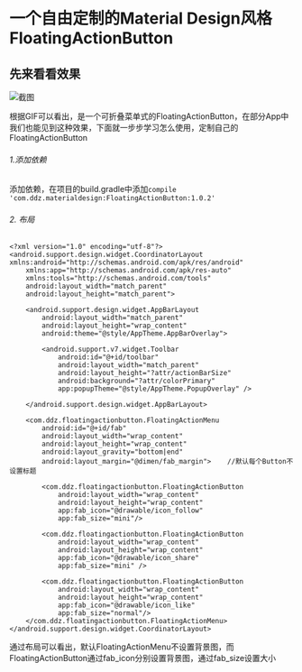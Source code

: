 一个自由定制的Material Design风格FloatingActionButton
== 
先来看看效果
-
![截图](https://github.com/dazhaoDai/FloatingActionButtonDemo/blob/master/src/main/java/com/ddz/pic/demo.gif)

根据GIF可以看出，是一个可折叠菜单式的FloatingActionButton，在部分App中我们也能见到这种效果，下面就一步步学习怎么使用，定制自己的FloatingActionButton

###### 1.添加依赖
添加依赖，在项目的build.gradle中添加```compile 'com.ddz.materialdesign:FloatingActionButton:1.0.2'```

###### 2. 布局
```
<?xml version="1.0" encoding="utf-8"?>
<android.support.design.widget.CoordinatorLayout xmlns:android="http://schemas.android.com/apk/res/android"
    xmlns:app="http://schemas.android.com/apk/res-auto"
    xmlns:tools="http://schemas.android.com/tools"
    android:layout_width="match_parent"
    android:layout_height="match_parent">

    <android.support.design.widget.AppBarLayout
        android:layout_width="match_parent"
        android:layout_height="wrap_content"
        android:theme="@style/AppTheme.AppBarOverlay">

        <android.support.v7.widget.Toolbar
            android:id="@+id/toolbar"
            android:layout_width="match_parent"
            android:layout_height="?attr/actionBarSize"
            android:background="?attr/colorPrimary"
            app:popupTheme="@style/AppTheme.PopupOverlay" />

    </android.support.design.widget.AppBarLayout>
    
    <com.ddz.floatingactionbutton.FloatingActionMenu
        android:id="@+id/fab"
        android:layout_width="wrap_content"
        android:layout_height="wrap_content"
        android:layout_gravity="bottom|end"
        android:layout_margin="@dimen/fab_margin">    //默认每个Button不设置标题

        <com.ddz.floatingactionbutton.FloatingActionButton
            android:layout_width="wrap_content"
            android:layout_height="wrap_content"
            app:fab_icon="@drawable/icon_follow"
            app:fab_size="mini"/>

        <com.ddz.floatingactionbutton.FloatingActionButton
            android:layout_width="wrap_content"
            android:layout_height="wrap_content"
            app:fab_icon="@drawable/icon_share"
            app:fab_size="mini" />

        <com.ddz.floatingactionbutton.FloatingActionButton
            android:layout_width="wrap_content"
            android:layout_height="wrap_content"
            app:fab_icon="@drawable/icon_like"
            app:fab_size="normal"/>
    </com.ddz.floatingactionbutton.FloatingActionMenu>
</android.support.design.widget.CoordinatorLayout>
```
通过布局可以看出，默认FloatingActionMenu不设置背景图，而FloatingActionButton通过fab_icon分别设置背景图，通过fab_size设置大小

